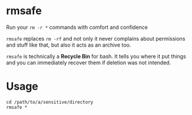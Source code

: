 # rmsafe
Run your `rm -r *` commands with comfort and confidence

`rmsafe` replaces `rm -rf` and not only it never complains about permissions and stuff like that, but also it acts as an archive too.

`rmsafe` is technically a **Recycle Bin** for bash. It tells you where it put things and you can immediately recover them if deletion was not intended.

# Usage
```
cd /path/to/a/sensitive/directory
rmsafe *
```

